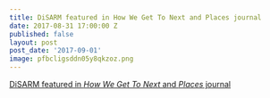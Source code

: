 ```yaml
---
title: DiSARM featured in How We Get To Next and Places journal
date: 2017-08-31 17:00:00 Z
published: false
layout: post
post_date: '2017-09-01'
image: pfbcligsddn05y8qkzoz.png
---
```


[DiSARM featured in _How We Get To Next_ and _Places_ journal](https://howwegettonext.com/the-machine-and-the-mosquito-29205f61e811)
